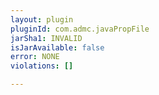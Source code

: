 ```yaml
---
layout: plugin
pluginId: com.admc.javaPropFile
jarSha1: INVALID
isJarAvailable: false
error: NONE
violations: []

---
```

